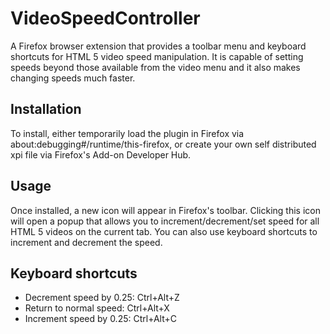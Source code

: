 # VideoSpeedController
A Firefox browser extension that provides a toolbar menu and keyboard shortcuts for HTML 5 video speed manipulation. It is capable of setting speeds beyond those available from the video menu and it also makes changing speeds much faster.

## Installation

To install, either temporarily load the plugin in Firefox via about:debugging#/runtime/this-firefox, or create your own self distributed xpi file via Firefox's Add-on Developer Hub.

## Usage
Once installed, a new icon will appear in Firefox's toolbar. Clicking this icon will open a popup that allows you to increment/decrement/set speed for all HTML 5 videos on the current tab. You can also use keyboard shortcuts to increment and decrement the speed.

## Keyboard shortcuts

* Decrement speed by 0.25: Ctrl+Alt+Z
* Return to normal speed: Ctrl+Alt+X
* Increment speed by 0.25: Ctrl+Alt+C
